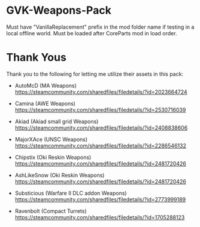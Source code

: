 # GVK-Weapons-Pack

Must have "VanillaReplacement" prefix in the mod folder name if testing in a local offline world. 
Must be loaded after CoreParts mod in load order.

# Thank Yous
Thank you to the following for letting me utilize their assets in this pack:
- AutoMcD (MA Weapons) https://steamcommunity.com/sharedfiles/filedetails/?id=2023664724
- Camina (AWE Weapons) https://steamcommunity.com/sharedfiles/filedetails/?id=2530716039
- Akiad (Akiad small grid Weapons) https://steamcommunity.com/sharedfiles/filedetails/?id=2408838606

- MajorXAce (UNSC Weapons) https://steamcommunity.com/sharedfiles/filedetails/?id=2286546132
- Chipstix (Oki Reskin Weapons) https://steamcommunity.com/sharedfiles/filedetails/?id=2481720426
- AshLikeSnow (Oki Reskin Weapons) https://steamcommunity.com/sharedfiles/filedetails/?id=2481720426
- Substicious (Warfare II DLC addon Weapons) https://steamcommunity.com/sharedfiles/filedetails/?id=2773999189
- Ravenbolt (Compact Turrets) https://steamcommunity.com/sharedfiles/filedetails/?id=1705288123
